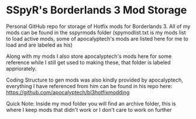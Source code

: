 # SSpyR's Borderlands 3 Mod Storage
Personal GitHub repo for storage of Hotfix mods for Borderlands 3. All of my mods can be found in the sspyrmods folder (spymodlist.txt is my mods list to load active mods, some of apocalyptech's mods are listed here for me to load and are labeled as his)

Along with my mods I also store apocalyptech's mods here for some reference while I still get used to making these, that folder is labeled appriorately.

Coding Structure to gen mods was also kindly provided by apocalyptech, everything I have referenced from him can be found in his repo here: https://github.com/apocalyptech/bl3hotfixmodding

Quick Note: Inside my mod folder you will find an archive folder, this is where I keep mods that didn't work or I don't care to work on further